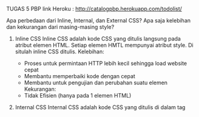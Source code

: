 TUGAS 5 PBP
link Heroku : http://catalogpbp.herokuapp.com/todolist/







Apa perbedaan dari Inline, Internal, dan External CSS? Apa saja kelebihan dan kekurangan dari masing-masing style?

1. Inline CSS
    Inline CSS adalah kode CSS yang ditulis langsung pada atribut elemen HTML. Setiap elemen HMTL mempunyai atribut style. Di situlah inline CSS ditulis. 
    Kelebihan:
    - Proses untuk permintaan HTTP lebih kecil sehingga load website cepat
    - Membantu memperbaiki kode dengan cepat
    - Membantu untuk pengujian dan perubahan suatu elemen
    Kekurangan:
    - Tidak Efisien (hanya pada 1 elemen HTML)

2. Internal CSS
    Internal CSS adalah kode CSS yang ditulis di dalam tag <style> dan kode HTML dituliskan di bagian atas file HTML.
    Kelebihan:
    - Class dan ID bisa digunakan oleh internal stylesheet
    - Tidak perlu meng-upload beberapa file karena HTML dan CSS bisa digunakan di file yang sama.
    Kekurangan:
    - Meningkatkan waktu akses website
    - Perubahan hanya terjadi pada 1 halaman, tidak efisien bila Anda ingin menggunakan CSS yang sama pada beberapa file.

3. External CSS
    Eksternal CSS adalah kode CSS yang ditulis terpisah dengan kode HTML Eksternal CSS ditulis di sebuah file khusus yang berekstensi .css.
    Kelebihan:
    - Ukuran file HTML menjadi lebih kecil dan strukturnya lebih rapi
    - Kecepatan loading menjadi lebih cepat
    - File CSS yang sama bisa digunakan di banyak halaman.
    Kekurangan CSS eksternal:
    - Halaman belum tampil secara sempurna hingga file CSS selesai dipanggil



Jelaskan tag HTML5 yang kamu ketahui.
    <div> : Specifies a division or a section in a document.
    <form> : Defines an HTML form for user input.
    <button> : Creates a clickable button.
    <header> : Represents the header of a document or a section.
    <nav> : Defines a section of navigation links.
    <section> : Defines a section of a document, such as header, footer etc.


Jelaskan tipe-tipe CSS selector yang kamu ketahui.
    -Selektor Tag
    Selektor Tag disbut juga Type Selector. Selektor ini akan memilih elemen berdasarkan nama tag.
    -Selektor Class
    Selektor class adalah selektor yang memilih elemen berdasarkan nama class yang diberikan. Selektor class dibuat dengan tanda titik di depannya.
    -Selektor ID
    Selektor ID hampir sama dengan class. Bedanya, ID bersifat unik. Hanya boleh digunakan oleh satu elemen saja.Selektor ID ditandai dengan tanda pagar (#) di depannya.
    -Selektor Atribut
    Selektor atribut adalah selektor yang memilik elemen berdasarkan atribut. Selektor ini hampir sama seperti selektor Tag.
    -Selektor Universal
    Selektor universal adalah selektor yang digunakan untuk menyeleksi semua elemen pada jangkaua (scope) tertentu.


Jelaskan bagaimana cara kamu mengimplementasikan checklist di atas.
    - Masukan link soruce bootstrap di tagar head.
    - Membuat struktur HTML menggunakan class & bootstrap. 
    - Menggunakan class card untuk membuat cards di todolist
    - Mengubah style sesuai keinginan (menggunakan internal CSS)
    - Melakukan deploy
